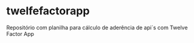 # twelfefactorapp
Repositório com planilha para cálculo de aderência de api´s com Twelve Factor App
